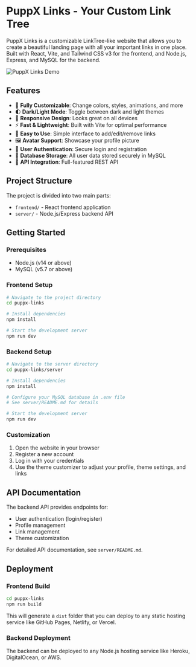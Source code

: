 # PuppX Links - Your Custom Link Tree

PuppX Links is a customizable LinkTree-like website that allows you to create a beautiful landing page with all your important links in one place. Built with React, Vite, and Tailwind CSS v3 for the frontend, and Node.js, Express, and MySQL for the backend.

![PuppX Links Demo](https://via.placeholder.com/800x400?text=PuppX+Links)

## Features

- 🎨 **Fully Customizable**: Change colors, styles, animations, and more
- 🌓 **Dark/Light Mode**: Toggle between dark and light themes
- 📱 **Responsive Design**: Looks great on all devices
- ⚡ **Fast & Lightweight**: Built with Vite for optimal performance
- 🧩 **Easy to Use**: Simple interface to add/edit/remove links
- 🖼️ **Avatar Support**: Showcase your profile picture
- 🔐 **User Authentication**: Secure login and registration
- 💾 **Database Storage**: All user data stored securely in MySQL
- 🔄 **API Integration**: Full-featured REST API

## Project Structure

The project is divided into two main parts:
- `frontend/` - React frontend application
- `server/` - Node.js/Express backend API

## Getting Started

### Prerequisites

- Node.js (v14 or above)
- MySQL (v5.7 or above)

### Frontend Setup

```bash
# Navigate to the project directory
cd puppx-links

# Install dependencies
npm install

# Start the development server
npm run dev
```

### Backend Setup

```bash
# Navigate to the server directory
cd puppx-links/server

# Install dependencies
npm install

# Configure your MySQL database in .env file
# See server/README.md for details

# Start the development server
npm run dev
```

### Customization

1. Open the website in your browser
2. Register a new account
3. Log in with your credentials
4. Use the theme customizer to adjust your profile, theme settings, and links

## API Documentation

The backend API provides endpoints for:
- User authentication (login/register)
- Profile management
- Link management
- Theme customization

For detailed API documentation, see `server/README.md`.

## Deployment

### Frontend Build

```bash
cd puppx-links
npm run build
```

This will generate a `dist` folder that you can deploy to any static hosting service like GitHub Pages, Netlify, or Vercel.

### Backend Deployment

The backend can be deployed to any Node.js hosting service like Heroku, DigitalOcean, or AWS.
